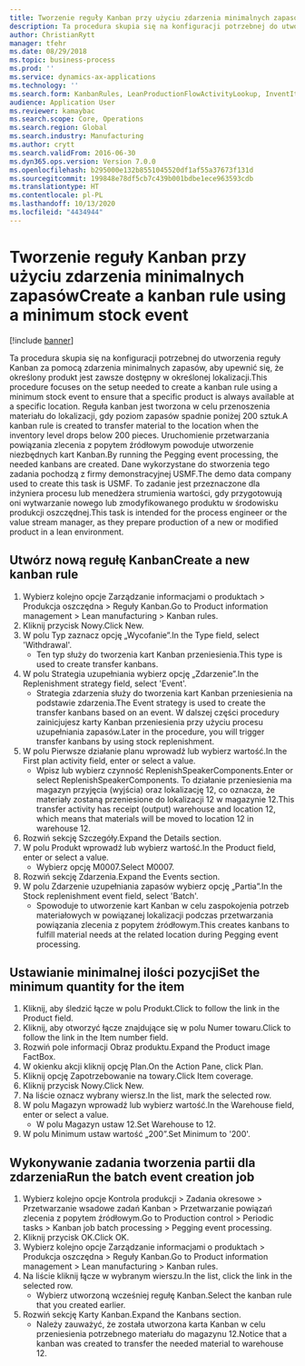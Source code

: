 ```yaml
---
title: Tworzenie reguły Kanban przy użyciu zdarzenia minimalnych zapasów
description: Ta procedura skupia się na konfiguracji potrzebnej do utworzenia reguły Kanban za pomocą zdarzenia minimalnych zapasów, aby upewnić się, że określony produkt jest zawsze dostępny w określonej lokalizacji.
author: ChristianRytt
manager: tfehr
ms.date: 08/29/2018
ms.topic: business-process
ms.prod: ''
ms.service: dynamics-ax-applications
ms.technology: ''
ms.search.form: KanbanRules, LeanProductionFlowActivityLookup, InventItemIdLookupSimple, EcoResProductInformationDialog, EcoResProductDetailsExtended, ReqItemTable, InventLocationIdLookup
audience: Application User
ms.reviewer: kamaybac
ms.search.scope: Core, Operations
ms.search.region: Global
ms.search.industry: Manufacturing
ms.author: crytt
ms.search.validFrom: 2016-06-30
ms.dyn365.ops.version: Version 7.0.0
ms.openlocfilehash: b295000e132b8551045520df1af55a37673f131d
ms.sourcegitcommit: 199848e78df5cb7c439b001bdbe1ece963593cdb
ms.translationtype: HT
ms.contentlocale: pl-PL
ms.lasthandoff: 10/13/2020
ms.locfileid: "4434944"
---
```

# <a name="create-a-kanban-rule-using-a-minimum-stock-event"></a><span data-ttu-id="96d62-103">Tworzenie reguły Kanban przy użyciu zdarzenia minimalnych zapasów</span><span class="sxs-lookup"><span data-stu-id="96d62-103">Create a kanban rule using a minimum stock event</span></span>

[!include [banner](../../includes/banner.md)]

<span data-ttu-id="96d62-104">Ta procedura skupia się na konfiguracji potrzebnej do utworzenia reguły Kanban za pomocą zdarzenia minimalnych zapasów, aby upewnić się, że określony produkt jest zawsze dostępny w określonej lokalizacji.</span><span class="sxs-lookup"><span data-stu-id="96d62-104">This procedure focuses on the setup needed to create a kanban rule using a minimum stock event to ensure that a specific product is always available at a specific location.</span></span> <span data-ttu-id="96d62-105">Reguła kanban jest tworzona w celu przenoszenia materiału do lokalizacji, gdy poziom zapasów spadnie poniżej 200 sztuk.</span><span class="sxs-lookup"><span data-stu-id="96d62-105">A kanban rule is created to transfer material to the location when the inventory level drops below 200 pieces.</span></span> <span data-ttu-id="96d62-106">Uruchomienie przetwarzania powiązania zlecenia z popytem źródłowym powoduje utworzenie niezbędnych kart Kanban.</span><span class="sxs-lookup"><span data-stu-id="96d62-106">By running the Pegging event processing, the needed kanbans are created.</span></span> <span data-ttu-id="96d62-107">Dane wykorzystane do stworzenia tego zadania pochodzą z firmy demonstracyjnej USMF.</span><span class="sxs-lookup"><span data-stu-id="96d62-107">The demo data company used to create this task is USMF.</span></span> <span data-ttu-id="96d62-108">To zadanie jest przeznaczone dla inżyniera procesu lub menedżera strumienia wartości, gdy przygotowują oni wytwarzanie nowego lub zmodyfikowanego produktu w środowisku produkcji oszczędnej.</span><span class="sxs-lookup"><span data-stu-id="96d62-108">This task is intended for the process engineer or the value stream manager, as they prepare production of a new or modified product in a lean environment.</span></span>


## <a name="create-a-new-kanban-rule"></a><span data-ttu-id="96d62-109">Utwórz nową regułę Kanban</span><span class="sxs-lookup"><span data-stu-id="96d62-109">Create a new kanban rule</span></span>
1. <span data-ttu-id="96d62-110">Wybierz kolejno opcje Zarządzanie informacjami o produktach > Produkcja oszczędna > Reguły Kanban.</span><span class="sxs-lookup"><span data-stu-id="96d62-110">Go to Product information management > Lean manufacturing > Kanban rules.</span></span>
2. <span data-ttu-id="96d62-111">Kliknij przycisk Nowy.</span><span class="sxs-lookup"><span data-stu-id="96d62-111">Click New.</span></span>
3. <span data-ttu-id="96d62-112">W polu Typ zaznacz opcję „Wycofanie”.</span><span class="sxs-lookup"><span data-stu-id="96d62-112">In the Type field, select 'Withdrawal'.</span></span>
    * <span data-ttu-id="96d62-113">Ten typ służy do tworzenia kart Kanban przeniesienia.</span><span class="sxs-lookup"><span data-stu-id="96d62-113">This type is used to create transfer kanbans.</span></span>  
4. <span data-ttu-id="96d62-114">W polu Strategia uzupełniania wybierz opcję „Zdarzenie”.</span><span class="sxs-lookup"><span data-stu-id="96d62-114">In the Replenishment strategy field, select 'Event'.</span></span>
    * <span data-ttu-id="96d62-115">Strategia zdarzenia służy do tworzenia kart Kanban przeniesienia na podstawie zdarzenia.</span><span class="sxs-lookup"><span data-stu-id="96d62-115">The Event strategy is used to create the transfer kanbans based on an event.</span></span> <span data-ttu-id="96d62-116">W dalszej części procedury zainicjujesz karty Kanban przeniesienia przy użyciu procesu uzupełniania zapasów.</span><span class="sxs-lookup"><span data-stu-id="96d62-116">Later in the procedure, you will trigger transfer kanbans by using stock replenishment.</span></span>  
5. <span data-ttu-id="96d62-117">W polu Pierwsze działanie planu wprowadź lub wybierz wartość.</span><span class="sxs-lookup"><span data-stu-id="96d62-117">In the First plan activity field, enter or select a value.</span></span>
    * <span data-ttu-id="96d62-118">Wpisz lub wybierz czynność ReplenishSpeakerComponents.</span><span class="sxs-lookup"><span data-stu-id="96d62-118">Enter or select ReplenishSpeakerComponents.</span></span> <span data-ttu-id="96d62-119">To działanie przeniesienia ma magazyn przyjęcia (wyjścia) oraz lokalizację 12, co oznacza, że materiały zostaną przeniesione do lokalizacji 12 w magazynie 12.</span><span class="sxs-lookup"><span data-stu-id="96d62-119">This transfer activity has receipt (output) warehouse and location 12, which means that materials will be moved to location 12 in warehouse 12.</span></span>  
6. <span data-ttu-id="96d62-120">Rozwiń sekcję Szczegóły.</span><span class="sxs-lookup"><span data-stu-id="96d62-120">Expand the Details section.</span></span>
7. <span data-ttu-id="96d62-121">W polu Produkt wprowadź lub wybierz wartość.</span><span class="sxs-lookup"><span data-stu-id="96d62-121">In the Product field, enter or select a value.</span></span>
    * <span data-ttu-id="96d62-122">Wybierz opcję M0007.</span><span class="sxs-lookup"><span data-stu-id="96d62-122">Select M0007.</span></span>  
8. <span data-ttu-id="96d62-123">Rozwiń sekcję Zdarzenia.</span><span class="sxs-lookup"><span data-stu-id="96d62-123">Expand the Events section.</span></span>
9. <span data-ttu-id="96d62-124">W polu Zdarzenie uzupełniania zapasów wybierz opcję „Partia”.</span><span class="sxs-lookup"><span data-stu-id="96d62-124">In the Stock replenishment event field, select 'Batch'.</span></span>
    * <span data-ttu-id="96d62-125">Spowoduje to utworzenie kart Kanban w celu zaspokojenia potrzeb materiałowych w powiązanej lokalizacji podczas przetwarzania powiązania zlecenia z popytem źródłowym.</span><span class="sxs-lookup"><span data-stu-id="96d62-125">This creates kanbans to fulfill material needs at the related location during Pegging event processing.</span></span>  

## <a name="set-the-minimum-quantity-for-the-item"></a><span data-ttu-id="96d62-126">Ustawianie minimalnej ilości pozycji</span><span class="sxs-lookup"><span data-stu-id="96d62-126">Set the minimum quantity for the item</span></span>
1. <span data-ttu-id="96d62-127">Kliknij, aby śledzić łącze w polu Produkt.</span><span class="sxs-lookup"><span data-stu-id="96d62-127">Click to follow the link in the Product field.</span></span>
2. <span data-ttu-id="96d62-128">Kliknij, aby otworzyć łącze znajdujące się w polu Numer towaru.</span><span class="sxs-lookup"><span data-stu-id="96d62-128">Click to follow the link in the Item number field.</span></span>
3. <span data-ttu-id="96d62-129">Rozwiń pole informacji Obraz produktu.</span><span class="sxs-lookup"><span data-stu-id="96d62-129">Expand the Product image FactBox.</span></span>
4. <span data-ttu-id="96d62-130">W okienku akcji kliknij opcję Plan.</span><span class="sxs-lookup"><span data-stu-id="96d62-130">On the Action Pane, click Plan.</span></span>
5. <span data-ttu-id="96d62-131">Kliknij opcję Zapotrzebowanie na towary.</span><span class="sxs-lookup"><span data-stu-id="96d62-131">Click Item coverage.</span></span>
6. <span data-ttu-id="96d62-132">Kliknij przycisk Nowy.</span><span class="sxs-lookup"><span data-stu-id="96d62-132">Click New.</span></span>
7. <span data-ttu-id="96d62-133">Na liście oznacz wybrany wiersz.</span><span class="sxs-lookup"><span data-stu-id="96d62-133">In the list, mark the selected row.</span></span>
8. <span data-ttu-id="96d62-134">W polu Magazyn wprowadź lub wybierz wartość.</span><span class="sxs-lookup"><span data-stu-id="96d62-134">In the Warehouse field, enter or select a value.</span></span>
    * <span data-ttu-id="96d62-135">W polu Magazyn ustaw 12.</span><span class="sxs-lookup"><span data-stu-id="96d62-135">Set Warehouse to 12.</span></span>  
9. <span data-ttu-id="96d62-136">W polu Minimum ustaw wartość „200”.</span><span class="sxs-lookup"><span data-stu-id="96d62-136">Set Minimum to '200'.</span></span>

## <a name="run-the-batch-event-creation-job"></a><span data-ttu-id="96d62-137">Wykonywanie zadania tworzenia partii dla zdarzenia</span><span class="sxs-lookup"><span data-stu-id="96d62-137">Run the batch event creation job</span></span>
1. <span data-ttu-id="96d62-138">Wybierz kolejno opcje Kontrola produkcji > Zadania okresowe > Przetwarzanie wsadowe zadań Kanban > Przetwarzanie powiązań zlecenia z popytem źródłowym.</span><span class="sxs-lookup"><span data-stu-id="96d62-138">Go to Production control > Periodic tasks > Kanban job batch processing > Pegging event processing.</span></span>
2. <span data-ttu-id="96d62-139">Kliknij przycisk OK.</span><span class="sxs-lookup"><span data-stu-id="96d62-139">Click OK.</span></span>
3. <span data-ttu-id="96d62-140">Wybierz kolejno opcje Zarządzanie informacjami o produktach > Produkcja oszczędna > Reguły Kanban.</span><span class="sxs-lookup"><span data-stu-id="96d62-140">Go to Product information management > Lean manufacturing > Kanban rules.</span></span>
4. <span data-ttu-id="96d62-141">Na liście kliknij łącze w wybranym wierszu.</span><span class="sxs-lookup"><span data-stu-id="96d62-141">In the list, click the link in the selected row.</span></span>
    * <span data-ttu-id="96d62-142">Wybierz utworzoną wcześniej regułę Kanban.</span><span class="sxs-lookup"><span data-stu-id="96d62-142">Select the kanban rule that you created earlier.</span></span>  
5. <span data-ttu-id="96d62-143">Rozwiń sekcję Karty Kanban.</span><span class="sxs-lookup"><span data-stu-id="96d62-143">Expand the Kanbans section.</span></span>
    * <span data-ttu-id="96d62-144">Należy zauważyć, że została utworzona karta Kanban w celu przeniesienia potrzebnego materiału do magazynu 12.</span><span class="sxs-lookup"><span data-stu-id="96d62-144">Notice that a kanban was created to transfer the needed material to warehouse 12.</span></span>  

